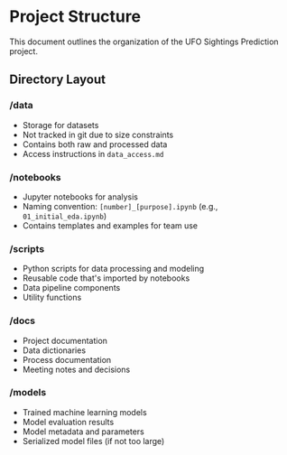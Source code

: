 # Project Structure

This document outlines the organization of the UFO Sightings Prediction project.

## Directory Layout

### /data

* Storage for datasets
* Not tracked in git due to size constraints
* Contains both raw and processed data
* Access instructions in `data_access.md`

### /notebooks

* Jupyter notebooks for analysis
* Naming convention: `[number]_[purpose].ipynb` (e.g., `01_initial_eda.ipynb`)
* Contains templates and examples for team use

### /scripts

* Python scripts for data processing and modeling
* Reusable code that's imported by notebooks
* Data pipeline components
* Utility functions

### /docs

* Project documentation
* Data dictionaries
* Process documentation
* Meeting notes and decisions

### /models

* Trained machine learning models
* Model evaluation results
* Model metadata and parameters
* Serialized model files (if not too large)
